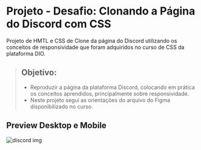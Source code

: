 # Projeto - Desafio: Clonando a Página do Discord com CSS
Projeto de HMTL e CSS de Clone da página do Discord utilizando os conceitos de responsividade que foram adquiridos no curso de CSS da plataforma DIO.

> ## Objetivo:
> - Reproduzir a página da plataforma Discord, colocando em prática os conceitos aprendidos, principalmente sobre responsividade.
> - Neste projeto segui as orientações do arquivo do Figma disponibilizado no curso.

## Preview Desktop e Mobile

![discord img](https://github.com/galimarodrigues/clone-discord-responsivo/assets/117487712/10e1ad98-98d2-400f-8236-66fb268ef924)

